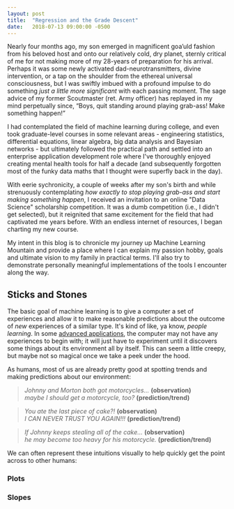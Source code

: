 ```yaml
---
layout: post
title:  "Regression and the Grade Descent"
date:   2018-07-13 09:00:00 -0500
---
```


Nearly four months ago, my son emerged in magnificent goa’uld fashion from his beloved host and onto our relatively cold, dry planet, sternly critical of me for not making more of my 28-years of preparation for his arrival. Perhaps it was some newly activated dad-neurotransmitters, divine intervention, or a tap on the shoulder from the ethereal universal consciousness, but I was swiftly imbued with a profound impulse to do something _just a little more significant_ with each passing moment. The sage advice of my former Scoutmaster (ret. Army officer) has replayed in my mind perpetually since, “Boys, quit standing around playing grab-ass! Make something happen!”

I had contemplated the field of machine learning during college, and even took graduate-level courses in some relevant areas - engineering statistics, differential equations, linear algebra, big data analysis and Bayesian networks - but ultimately followed the practical path and settled into an enterprise application development role where I've thoroughly enjoyed creating mental health tools for half a decade (and subsequently forgotten most of the funky data maths that I thought were superfly back in the day).

With eerie sychronicity, a couple of weeks after my son's birth and while strenuously contemplating _how exactly to stop playing grab-ass and start making something happen_, I received an invitation to an online "Data Science" scholarship competition. It was a dumb competition (i.e., I didn't get selected), but it reignited that same excitement for the field that had captivated me years before. With an endless internet of resources, I began charting my new course.

My intent in this blog is to chronicle my journey up Machine Learning Mountain and provide a place where I can explain my passion hobby, goals and ultimate vision to my family in practical terms. I'll also try to demonstrate personally meaningful implementations of the tools I encounter along the way.

## Sticks and Stones

The basic goal of machine learning is to give a computer a set of experiences and allow it to make reasonable predictions about the outcome of _new_ experiences of a similar type. It's kind of like, ya know, _people learning_. In some [advanced applications](https://www.youtube.com/watch?v=gn4nRCC9TwQ), the computer may not have any experiences to begin with; it will just have to experiment until it discovers some things about its environment all by itself. This can seem a little creepy, but maybe not so magical once we take a peek under the hood. 

As humans, most of us are already pretty good at spotting trends and making predictions about our environment:

>_Johnny and Morton both got motorcycles..._ **(observation)**  
>_maybe I should get a motorcycle, too?_ **(prediction/trend)**  

>_You ate the last piece of cake?!_ **(observation)**  
>_I CAN NEVER TRUST YOU AGAIN!!!_ **(prediction/trend)**

>_If Johnny keeps stealing all of the cake..._ **(observation)**  
>_he may become too heavy for his motorcycle._ **(prediction/trend)**

We can often represent these intuitions visually to help quickly get the point across to other humans:

### Plots



### Slopes





